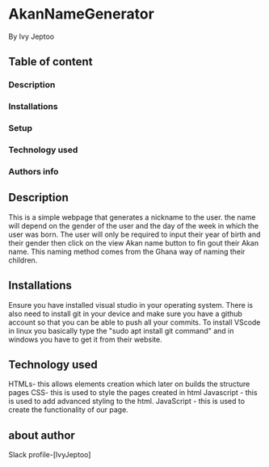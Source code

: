 
# AkanNameGenerator
By Ivy Jeptoo

## Table of content
### Description
### Installations
### Setup
### Technology used
### Authors info
## Description

This is a simple webpage that generates a nickname to the user. the name will depend on the gender of the user and the day of the week in which the user was born. The user will only be required to input their year of birth and their gender then click on the view Akan name button to fin gout their Akan name. This naming method comes from the Ghana way of naming their children.

## Installations
Ensure you have installed visual studio in your operating system. There is also need to install git in your device and make sure you have a github account so that you can be able to push all your commits. To install VScode in linux you basically type the "sudo apt install git command" and in windows you have to get it from their website.

## Technology used
HTMLs- this allows elements creation which later on builds the structure pages CSS- this is used to style the pages created in html Javascript - this is used to add advanced styling to the html.
JavaScript - this is used to create the functionality of our page.

## about author
Slack profile-[IvyJeptoo]
